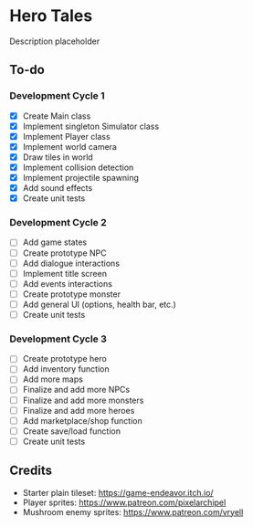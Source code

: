 # Hero Tales
Description placeholder

## To-do
### Development Cycle 1
- [X] Create Main class
- [X] Implement singleton Simulator class
- [X] Implement Player class
- [X] Implement world camera
- [X] Draw tiles in world
- [X] Implement collision detection
- [X] Implement projectile spawning
- [X] Add sound effects
- [X] Create unit tests

### Development Cycle 2
- [ ] Add game states
- [ ] Create prototype NPC
- [ ] Add dialogue interactions
- [ ] Implement title screen
- [ ] Add events interactions
- [ ] Create prototype monster
- [ ] Add general UI (options, health bar, etc.)
- [ ] Create unit tests

### Development Cycle 3
- [ ] Create prototype hero
- [ ] Add inventory function
- [ ] Add more maps
- [ ] Finalize and add more NPCs
- [ ] Finalize and add more monsters
- [ ] Finalize and add more heroes
- [ ] Add marketplace/shop function
- [ ] Create save/load function
- [ ] Create unit tests

## Credits
- Starter plain tileset: https://game-endeavor.itch.io/
- Player sprites: https://www.patreon.com/pixelarchipel
- Mushroom enemy sprites: https://www.patreon.com/vryell